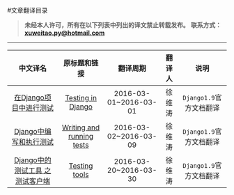 #文章翻译目录


>**未经本人许可，所有在以下列表中列出的译文禁止转载发布。**
>**联系方式：xuweitao.py@hotmail.com**

--------------------------------------

|中文译名|原标题和链接|翻译周期|翻译人|说明|
|:-----:|:-----:|:-----:|:----:|:-------:|
|[在Django项目中进行测试](http://xuweitao.me/zai-djangoxiang-mu-zhong-jin-xing-ce-shi.html)|[Testing in Django](https://docs.djangoproject.com/en/1.9/topics/testing/)|2016-03-01~2016-03-01|徐维涛|`Django1.9`官方文档翻译|
|[Django中编写和执行测试](http://xuweitao.me/djangozhong-bian-xie-he-zhi-xing-ce-shi.html)|[Writing and running tests](https://docs.djangoproject.com/en/1.9/topics/testing/overview/)|2016-03-02~2016-03-09|徐维涛|`Django1.9`官方文档翻译|
|[Django中的测试工具 之 测试客户端](http://xuweitao.me/djangoce-shi-gong-ju-zhi-ce-shi-ke-hu-duan.html)|[Testing tools](https://docs.djangoproject.com/en/1.9/topics/testing/tools/)|2016-03-20~2016-03-30|徐维涛|`Django1.9`官方文档翻译|


